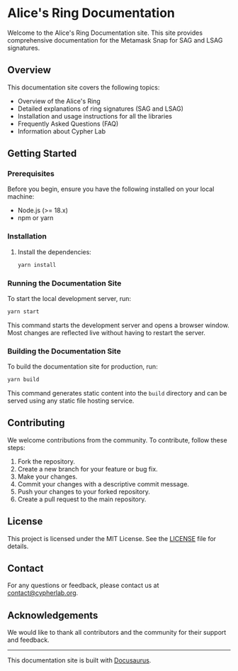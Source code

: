 # Alice's Ring Documentation

Welcome to the Alice's Ring Documentation site. This site provides comprehensive documentation for the Metamask Snap for SAG and LSAG signatures.

## Overview

This documentation site covers the following topics:
- Overview of the Alice's Ring
- Detailed explanations of ring signatures (SAG and LSAG)
- Installation and usage instructions for all the libraries
- Frequently Asked Questions (FAQ)
- Information about Cypher Lab

## Getting Started

### Prerequisites

Before you begin, ensure you have the following installed on your local machine:
- Node.js (>= 18.x)
- npm or yarn

### Installation

1. Install the dependencies:
   ```sh
   yarn install
   ```

### Running the Documentation Site

To start the local development server, run:
```sh
yarn start
```

This command starts the development server and opens a browser window. Most changes are reflected live without having to restart the server.

### Building the Documentation Site

To build the documentation site for production, run:
```sh
yarn build
```

This command generates static content into the `build` directory and can be served using any static file hosting service.

## Contributing

We welcome contributions from the community. To contribute, follow these steps:

1. Fork the repository.
2. Create a new branch for your feature or bug fix.
3. Make your changes.
4. Commit your changes with a descriptive commit message.
5. Push your changes to your forked repository.
6. Create a pull request to the main repository.

## License

This project is licensed under the MIT License. See the [LICENSE](LICENSE) file for details.

## Contact

For any questions or feedback, please contact us at [contact@cypherlab.org](mailto:contact@cypherlab.org).

## Acknowledgements

We would like to thank all contributors and the community for their support and feedback.

---

This documentation site is built with [Docusaurus](https://docusaurus.io/).
